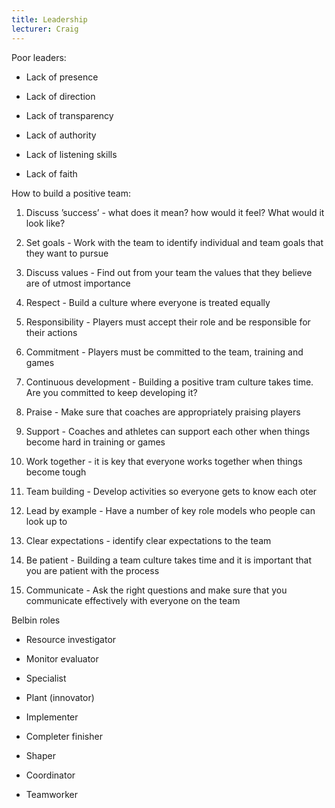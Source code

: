 ```yaml
---
title: Leadership
lecturer: Craig
---
```


Poor leaders:

-   Lack of presence

-   Lack of direction

-   Lack of transparency

-   Lack of authority

-   Lack of listening skills

-   Lack of faith

How to build a positive team:

1.  Discuss ’success’ - what does it mean? how would it feel? What would
    it look like?

2.  Set goals - Work with the team to identify individual and team goals
    that they want to pursue

3.  Discuss values - Find out from your team the values that they
    believe are of utmost importance

4.  Respect - Build a culture where everyone is treated equally

5.  Responsibility - Players must accept their role and be responsible
    for their actions

6.  Commitment - Players must be committed to the team, training and
    games

7.  Continuous development - Building a positive tram culture takes
    time. Are you committed to keep developing it?

8.  Praise - Make sure that coaches are appropriately praising players

9.  Support - Coaches and athletes can support each other when things
    become hard in training or games

10. Work together - it is key that everyone works together when things
    become tough

11. Team building - Develop activities so everyone gets to know each
    oter

12. Lead by example - Have a number of key role models who people can
    look up to

13. Clear expectations - identify clear expectations to the team

14. Be patient - Building a team culture takes time and it is important
    that you are patient with the process

15. Communicate - Ask the right questions and make sure that you
    communicate effectively with everyone on the team

Belbin roles

-   Resource investigator

-   Monitor evaluator

-   Specialist

-   Plant (innovator)

-   Implementer

-   Completer finisher

-   Shaper

-   Coordinator

-   Teamworker
